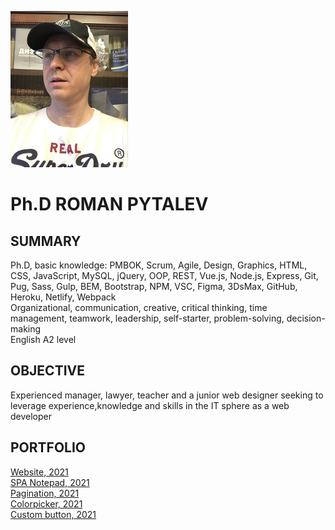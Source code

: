 ![selfie](/selfie.jpg)  
# Ph.D ROMAN PYTALEV  
## SUMMARY   
Ph.D, basic knowledge: PMBOK, Scrum, Agile, Design, Graphics, HTML, CSS, JavaScript, MySQL, jQuery, OOP, REST, Vue.js, Node.js, Express, Git, Pug, Sass, Gulp, BEM, Bootstrap, NPM, VSC, Figma, 3DsMax, GitHub, Heroku, Netlify, Webpack    
Organizational, communication, creative, critical thinking, time management, teamwork, leadership, self-starter, problem-solving, decision-making   
English A2 level  
## OBJECTIVE  
Experienced manager, lawyer, teacher and a junior web designer seeking to leverage experience,knowledge and skills in the IT sphere as a web developer  
## PORTFOLIO   
[Website, 2021](https://rpytalev.github.io/website/)  
[SPA Notepad, 2021](https://unruffled-tesla-3d23e6.netlify.app/)  
[Pagination, 2021](https://rpytalev.github.io/Pagination/)  
[Colorpicker, 2021](https://codepen.io/RoPy73/pen/WNEWQBy/)  
[Custom button, 2021](https://rpytalev.github.io/testTask-customButton/)  
